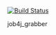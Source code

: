 [![Build Status](https://travis-ci.org/sergeykin/job4j_grabber.svg?branch=master)](https://travis-ci.org/sergeykin/job4j_grabber)

job4j_grabber